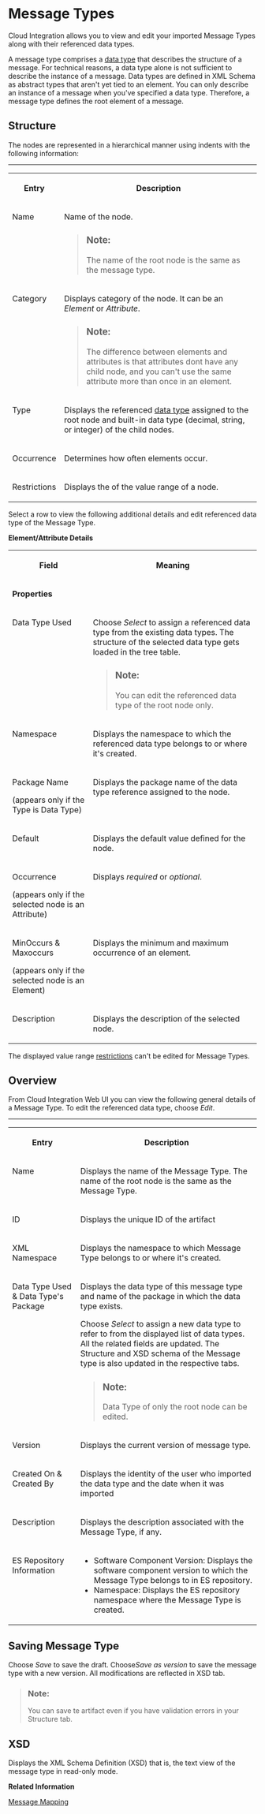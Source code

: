<!-- loio2eb71b84b55f4269a5379f6efe9a6f3a -->

# Message Types

Cloud Integration allows you to view and edit your imported Message Types along with their referenced data types.

A message type comprises a [data type](data-types-97ad101.md) that describes the structure of a message. For technical reasons, a data type alone is not sufficient to describe the instance of a message. Data types are defined in XML Schema as abstract types that aren't yet tied to an element. You can only describe an instance of a message when you've specified a data type. Therefore, a message type defines the root element of a message.



<a name="loio2eb71b84b55f4269a5379f6efe9a6f3a__section_kxs_34p_mxb"/>

## Structure

The nodes are represented in a hierarchical manner using indents with the following information:

****


<table>
<tr>
<th valign="top">

Entry

</th>
<th valign="top">

Description

</th>
</tr>
<tr>
<td valign="top">

Name

</td>
<td valign="top">

Name of the node.

> ### Note:  
> The name of the root node is the same as the message type.



</td>
</tr>
<tr>
<td valign="top">

Category

</td>
<td valign="top">

Displays category of the node. It can be an *Element* or *Attribute*.

> ### Note:  
> The difference between elements and attributes is that attributes dont have any child node, and you can't use the same attribute more than once in an element.



</td>
</tr>
<tr>
<td valign="top">

Type

</td>
<td valign="top">

Displays the referenced [data type](data-types-97ad101.md) assigned to the root node and built-in data type \(decimal, string, or integer\) of the child nodes.

</td>
</tr>
<tr>
<td valign="top">

Occurrence

</td>
<td valign="top">

Determines how often elements occur.

</td>
</tr>
<tr>
<td valign="top">

Restrictions

</td>
<td valign="top">

Displays the of the value range of a node.

</td>
</tr>
</table>

Select a row to view the following additional details and edit referenced data type of the Message Type.

**Element/Attribute Details**


<table>
<tr>
<th valign="top">

Field

</th>
<th valign="top">

Meaning

</th>
</tr>
<tr>
<td valign="top" colspan="2">

**Properties**

</td>
</tr>
<tr>
<td valign="top">

Data Type Used

</td>
<td valign="top">

Choose *Select* to assign a referenced data type from the existing data types. The structure of the selected data type gets loaded in the tree table.

> ### Note:  
> You can edit the referenced data type of the root node only.



</td>
</tr>
<tr>
<td valign="top">

Namespace

</td>
<td valign="top">

Displays the namespace to which the referenced data type belongs to or where it's created.

</td>
</tr>
<tr>
<td valign="top">

Package Name

\(appears only if the Type is Data Type\)

</td>
<td valign="top">

Displays the package name of the data type reference assigned to the node.

</td>
</tr>
<tr>
<td valign="top">

Default

</td>
<td valign="top">

Displays the default value defined for the node.

</td>
</tr>
<tr>
<td valign="top">

Occurrence

\(appears only if the selected node is an Attribute\)

</td>
<td valign="top">

Displays *required* or *optional*.

</td>
</tr>
<tr>
<td valign="top">

MinOccurs & Maxoccurs

\(appears only if the selected node is an Element\)

</td>
<td valign="top">

Displays the minimum and maximum occurrence of an element.

</td>
</tr>
<tr>
<td valign="top">

Description

</td>
<td valign="top">

Displays the description of the selected node.

</td>
</tr>
</table>

The displayed value range [restrictions](data-types-97ad101.md#loio97ad10142fc34269902006e488af1eff__table_xtn_yqp_l5b) can't be edited for Message Types.



<a name="loio2eb71b84b55f4269a5379f6efe9a6f3a__section_djw_j4p_mxb"/>

## Overview

From Cloud Integration Web UI you can view the following general details of a Message Type. To edit the referenced data type, choose *Edit*.

****


<table>
<tr>
<th valign="top">

Entry

</th>
<th valign="top">

Description

</th>
</tr>
<tr>
<td valign="top">

Name

</td>
<td valign="top">

Displays the name of the Message Type. The name of the root node is the same as the Message Type.

</td>
</tr>
<tr>
<td valign="top">

ID

</td>
<td valign="top">

Displays the unique ID of the artifact

</td>
</tr>
<tr>
<td valign="top">

XML Namespace

</td>
<td valign="top">

Displays the namespace to which Message Type belongs to or where it's created.

</td>
</tr>
<tr>
<td valign="top">

Data Type Used & Data Type's Package

</td>
<td valign="top">

Displays the data type of this message type and name of the package in which the data type exists.

Choose *Select* to assign a new data type to refer to from the displayed list of data types. All the related fields are updated. The Structure and XSD schema of the Message type is also updated in the respective tabs.

> ### Note:  
> Data Type of only the root node can be edited.



</td>
</tr>
<tr>
<td valign="top">

Version

</td>
<td valign="top">

Displays the current version of message type.

</td>
</tr>
<tr>
<td valign="top">

Created On & Created By

</td>
<td valign="top">

Displays the identity of the user who imported the data type and the date when it was imported

</td>
</tr>
<tr>
<td valign="top">

Description

</td>
<td valign="top">

Displays the description associated with the Message Type, if any.

</td>
</tr>
<tr>
<td valign="top">

ES Repository Information

</td>
<td valign="top">

-   Software Component Version: Displays the software component version to which the Message Type belongs to in ES repository.
-   Namespace: Displays the ES repository namespace where the Message Type is created.



</td>
</tr>
</table>



<a name="loio2eb71b84b55f4269a5379f6efe9a6f3a__section_a1d_cn2_q1c"/>

## Saving Message Type

Choose *Save* to save the draft. Choose*Save as version* to save the message type with a new version. All modifications are reflected in XSD tab.

> ### Note:  
> You can save te artifact even if you have validation errors in your Structure tab.



<a name="loio2eb71b84b55f4269a5379f6efe9a6f3a__section_u2d_k4p_mxb"/>

## XSD

Displays the XML Schema Definition \(XSD\) that is, the text view of the message type in read-only mode.

**Related Information**  


[Message Mapping](message-mapping-459ccdf.md "")

